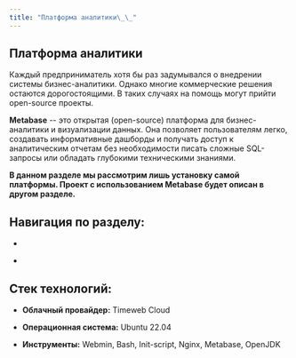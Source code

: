 ```yaml
---
title: "Платформа аналитики\_\_"
---
```


## **Платформа аналитики**

Каждый предприниматель хотя бы раз задумывался о внедрении системы бизнес-аналитики. Однако многие коммерческие решения остаются дорогостоящими. В таких случаях на помощь могут прийти open-source проекты.

**Metabase** -- это открытая (open-source) платформа для бизнес-аналитики и визуализации данных. Она позволяет пользователям легко, создавать информативные дашборды и получать доступ к аналитическим отчетам без необходимости писать сложные SQL-запросы или обладать глубокими техническими знаниями.

**В данном разделе мы рассмотрим лишь установку самой платформы. Проект с использованием Metabase будет описан в другом разделе.**

## **Навигация по разделу:**

-   

-   

## **Стек технологий:**

-  **Облачный провайдер:** Timeweb Cloud

-  **Операционная система:** Ubuntu 22.04

-  **Инструменты:** Webmin, Bash, Init-script, Nginx, Metabase, OpenJDK